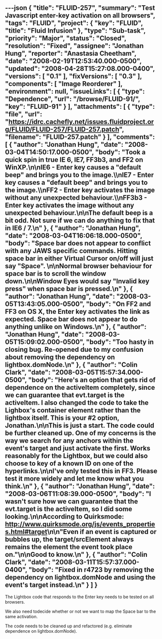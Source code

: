 ---json
{
  "title": "FLUID-257",
  "summary": "Test Javascript enter-key activation on all browsers",
  "tags": "FLUID",
  "project": {
    "key": "FLUID",
    "title": "Fluid Infusion"
  },
  "type": "Sub-task",
  "priority": "Major",
  "status": "Closed",
  "resolution": "Fixed",
  "assignee": "Jonathan Hung",
  "reporter": "Anastasia Cheetham",
  "date": "2008-02-19T12:53:40.000-0500",
  "updated": "2008-04-28T15:27:08.000-0400",
  "versions": [
    "0.1"
  ],
  "fixVersions": [
    "0.3"
  ],
  "components": [
    "Image Reorderer"
  ],
  "environment": null,
  "issueLinks": [
    {
      "type": "Dependence",
      "url": "/browse/FLUID-91/",
      "key": "FLUID-91"
    }
  ],
  "attachments": [
    {
      "type": "file",
      "url": "https://idrc.cachefly.net/issues.fluidproject.org/FLUID/FLUID-257/FLUID-257.patch",
      "filename": "FLUID-257.patch"
    }
  ],
  "comments": [
    {
      "author": "Jonathan Hung",
      "date": "2008-03-04T14:50:17.000-0500",
      "body": "Took a quick spin in true IE 6, IE7, FF3b3, and FF2 on WinXP.\n\nIE6 - Enter key causes a \"default beep\" and brings you to the image.\\\nIE7 - Enter key causes a \"default beep\" and brings you to the image.\\\nFF2 - Enter key activates the image without any unexpected behaviour.\\\nFF3b3 - Enter key activates the image without any unexpected behaviour.\n\nThe default beep is a bit odd. Not sure if we can do anything to fix that in IE6 / 7.\n"
    },
    {
      "author": "Jonathan Hung",
      "date": "2008-03-04T16:06:18.000-0500",
      "body": "Space bar does not appear to conflict with any JAWS specific commands. Hitting space bar in either Virtual Cursor on/off will just say \"Space\".&#x20;\n\nNormal browser behaviour for space bar is to scroll the window down.\n\nWindow Eyes would say \"Invalid key press\" when space bar is pressed.\n"
    },
    {
      "author": "Jonathan Hung",
      "date": "2008-03-05T13:43:05.000-0500",
      "body": "On FF2 and FF3 on OS X, the Enter key activates the link as expected. Space bar does not appear to do anything unlike on Windows.\n"
    },
    {
      "author": "Jonathan Hung",
      "date": "2008-03-05T15:09:02.000-0500",
      "body": "Too hasty in closing bug. Re-opened due to my confusion about removing the dependency on lightbox.domNode.\n"
    },
    {
      "author": "Colin Clark",
      "date": "2008-03-05T15:57:34.000-0500",
      "body": "Here's an option that gets rid of dependence on the activeItem completely, since we can guarantee that evt.target **is** the activeItem. I also changed the code to take the Lighbox's container element rather than the lightbox itself. This is your #2 option, Jonathan.\n\nThis is just a start. The code could be further cleaned up. One of my concerns is the way we search for any anchors within the event's target and just activate the first. Works reasonably for the Lightbox, but we could also choose to key of a known ID on one of the hyperlinks.\n\nI've only tested this in FF3. Please test it more widely and let me know what you think.\n"
    },
    {
      "author": "Jonathan Hung",
      "date": "2008-03-06T11:08:39.000-0500",
      "body": "I wasn't sure how we can guarantee that the evt.target is the activeItem, so I did some looking.\n\nAccording to Quirksmode: <http://www.quirksmode.org/js/events_properties.html#target>\n\n\"Even if an event is captured or bubbles up, the target/srcElement always remains the element the event took place on.\"\n\nGood to know.\n"
    },
    {
      "author": "Colin Clark",
      "date": "2008-03-11T15:57:37.000-0400",
      "body": "Fixed in r4723 by removing the dependency on lightbox.domNode and using the event's target instead.\n"
    }
  ]
}
---
The Lightbox code that responds to the Enter key needs to be tested on all browsers.

We also need todecide whether or not we want to map the Space bar to the same activation.

The code needs to be cleaned up and refactored (e.g. eliminate dependence on lightbox.domNode).&#x20;

        